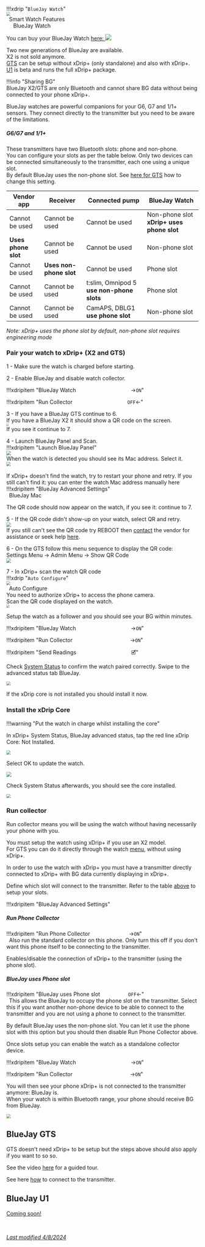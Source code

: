 !!!xdrip "`BlueJay Watch`"  
    <img src="../../images/hamburger_menu.png" style="zoom:60%;" />  
    &ensp;Smart Watch Features  
    &emsp;  BlueJay Watch

You can buy your BlueJay Watch [here: <img src="../images/M-S-SW-BJ1.png" style="zoom:100%;" />](https://bluejay.website/) 

Two new generations of BlueJay are available.  
X2 is not sold anymore.  
[GTS](https://bluejay.website/shop/product/bluejay-gts-26) can be setup without xDrip+ (only standalone) and also with xDrip+.  
[U1](https://bluejay.website/shop/product/bluejay-u1-27) is beta and runs the full xDrip+ package.

!!!info "Sharing BG"  
    BlueJay X2/GTS are only Bluetooth and cannot share BG data without being connected to your phone xDrip+.

BlueJay watches are powerful companions for your G6, G7 and 1/1+ sensors. They connect directly to the transmitter but you need to be aware of the limitations.

##### G6/G7 and 1/1+

These transmitters have two Bluetooth slots: phone and non-phone.  
You can configure your slots as per the table below. Only two devices can be connected simultaneously to the transmitter, each one using a unique slot.  
By default BlueJay uses the non-phone slot. See [here for GTS](#run-collector) how to change this setting.

| Vendor app          | Receiver                | Connected pump                            | BlueJay Watch                             |
| ------------------- | ----------------------- | ----------------------------------------- | ----------------------------------------- |
| Cannot be used      | Cannot be used          | Cannot be used                            | Non-phone slot **xDrip+ uses phone slot** |
| **Uses phone slot** | Cannot be used          | Cannot be used                            | Non-phone slot                            |
| Cannot be used      | **Uses non-phone slot** | Cannot be used                            | Phone slot                                |
| Cannot be used      | Cannot be used          | t:slim, Omnipod 5 **use non-phone slots** | Phone slot                                |
| Cannot be used      | Cannot be used          | CamAPS, DBLG1 **use phone slot**          | Non-phone slot                            |

*Note: xDrip+ uses the phone slot by default, non-phone slot requires engineering mode*

### Pair your watch to xDrip+ (X2 and GTS)

1 - Make sure the watch is charged before starting.

2 - Enable BlueJay and disable watch collector.  

!!!xdripitem "BlueJay Watch&emsp;&emsp;&emsp;&emsp;&emsp;&emsp;&emsp;&emsp;&emsp;&emsp; →`ON`" 

!!!xdripitem "Run Collector&emsp;&emsp;&emsp;&emsp;&emsp;&emsp;&emsp;&emsp;&emsp;&emsp; `OFF`←"  

3 - If you have a BlueJay GTS continue to 6.  
If you have a BlueJay X2 it should show a QR code on the screen.  
<img src="../images/M-S-SW-BJc5.png" style="zoom:40%;" />  
If you see it continue to 7.

4 - Launch BlueJay Panel and Scan.  
!!!xdripitem "Launch BlueJay Panel"   
<img src="../images/M-S-SW-BJc1.png" style="zoom:76%;" />  
When the watch is detected you should see its Mac address. Select it.  
<img src="../images/M-S-SW-BJc2.png" style="zoom:66%;" /></br>  
If xDrip+ doesn't find the watch, try to restart your phone and retry. If you still can't find it: you can enter the watch Mac address manually here   
!!!xdripitem "BlueJay Advanced Settings"  
    &ensp;BlueJay Mac

The QR code should now appear on the watch, if you see it: continue to 7.

5 - If the QR code didn't show-up on your watch, select QR and retry.  
<img src="../images/M-S-SW-BJc4.png" style="zoom:76%;" />  
If you still can't see the QR code try REBOOT then [contact](https://bluejay.website/contactus) the vendor for assistance or seek help [here](https://gitter.im/jamorham/BlueJay).

6 - On the GTS follow this menu sequence to display the QR code:  
Settings Menu -> Admin Menu -> Show QR Code  
<img src="../images/M-S-SW-BJc6.png" style="zoom:76%;" /> 

7 - In xDrip+ scan the watch QR code  
!!!xdrip "`Auto Configure`"  
    <img src="../../images/hamburger_menu.png" style="zoom:60%;" />  
    &ensp;Auto Configure    
You need to authorize xDrip+ to access the phone camera.  
Scan the QR code displayed on the watch.  
<img src="../images/M-S-SW-BJc7.png" style="zoom:50%;" />

Setup the watch as a follower and you should see your BG within minutes.

!!!xdripitem "BlueJay Watch&emsp;&emsp;&emsp;&emsp;&emsp;&emsp;&emsp;&emsp;&emsp;&emsp; →`ON`" 

!!!xdripitem "Run Collector&emsp;&ensp;&emsp;&emsp;&emsp;&emsp;&emsp;&emsp;&emsp;&emsp;&emsp; →`ON`"  

!!!xdripitem "Send Readings&emsp;&emsp;&emsp;&emsp;&emsp;&emsp;&emsp;&emsp;&emsp;&emsp; 🗹" 

Check [System Status](/troubleshoot/systemstatus/) to confirm the watch paired correctly. Swipe to the advanced status tab BlueJay.  

<img src="../images/M-S-SW-BJc8.png" style="zoom:66%;" />

If the xDrip core is not installed you should install it now.

### Install the xDrip Core 

!!!warning "Put the watch in charge whilst installing the core"

In xDrip+ System Status, BlueJay advanced status, tap the red line xDrip Core: Not Installed.

<img src="../images/M-S-SW-BJd1.png" style="zoom:71%;" />

Select OK to update the watch.

<img src="../images/M-S-SW-BJd2.png" style="zoom:79%;" />

Check System Status afterwards, you should see the core installed.

<img src="../images/M-S-SW-BJd3.png" style="zoom:66%;" />

### Run collector

Run collector means you will be using the watch without having necessarily your phone with you.

You must setup the watch using xDrip+ if you use an X2 model.  
For GTS you can do it directly through the watch [menu](https://bluejay.website/gts-menu-top), without using xDrip+.

In order to use the watch with xDrip+ you must have a transmitter directly connected to xDrip+ with BG data currently displaying in xDrip+.

Define which slot will connect to the transmitter. Refer to the table [above](#g6g7-and-11) to setup your slots.

!!!xdripitem "BlueJay Advanced Settings" 

##### Run Phone Collector

!!!xdripitem "Run Phone Collector&emsp;&emsp;&emsp;&emsp;&emsp;&emsp;&emsp; →`ON`"  
    &ensp;Also run the standard collector on this phone. Only turn this off if you don't want this phone itself to be connecting to the transmitter.

Enables/disable the connection of xDrip+ to the transmitter (using the phone slot).

##### BlueJay uses Phone slot

!!!xdripitem "BlueJay uses Phone slot&emsp;&emsp;&emsp;&emsp;&emsp; `OFF`←"  
    &ensp;This allows the BlueJay to occupy the phone slot on the transmitter. Select this if you want another non-phone device to be able to connect to the transmitter and you are not using a phone to connect to the transmitter.

By default BlueJay uses the non-phone slot. You can let it use the phone slot with this option but you should then disable Run Phone Collector above.

Once slots setup you can enable the watch as a standalone collector device.

!!!xdripitem "BlueJay Watch&emsp;&emsp;&emsp;&emsp;&emsp;&emsp;&emsp;&emsp;&emsp;&emsp; →`ON`" 

!!!xdripitem "Run Collector&emsp;&ensp;&emsp;&emsp;&emsp;&emsp;&emsp;&emsp;&emsp;&emsp;&emsp; →`ON`"  

You will then see your phone xDrip+ is not connected to the transmitter anymore: BlueJay is.  
When your watch is within Bluetooth range, your phone should receive BG from BlueJay.

<img src="../images/M-S-SW-BJe4.png" style="zoom:66%;" />

## BlueJay GTS

GTS doesn't need xDrip+ to be setup but the steps above should also apply if you want to so so.

See the video [here](https://www.youtube.com/watch?v=JM5cw-xVAZk) for a guided tour.

See here [how](https://www.youtube.com/watch?v=6YpjuZe2c_Q) to connect to the transmitter.

## BlueJay U1

[Coming soon!](https://bluejay.website/shop/product/bluejay-u1-27)

</br>

[*Last modified 4/8/2024*](https://github.com/NightscoutFoundation/xDrip/releases/tag/2024.08.02)